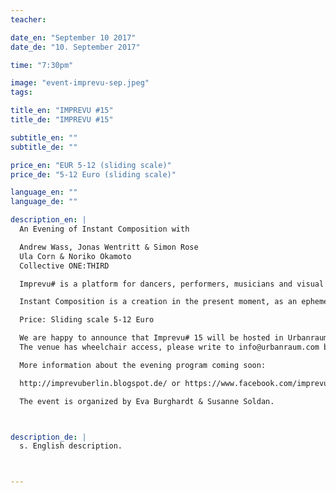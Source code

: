 ```yaml
---
teacher:

date_en: "September 10 2017"
date_de: "10. September 2017"

time: "7:30pm"

image: "event-imprevu-sep.jpeg"
tags:

title_en: "IMPREVU #15"
title_de: "IMPREVU #15"

subtitle_en: ""
subtitle_de: ""

price_en: "EUR 5-12 (sliding scale)"
price_de: "5-12 Euro (sliding scale)"

language_en: ""
language_de: ""

description_en: |
  An Evening of Instant Composition with    

  Andrew Wass, Jonas Wentritt & Simon Rose   
  Ula Corn & Noriko Okamoto  
  Collective ONE:THIRD  

  Imprevu# is a platform for dancers, performers, musicians and visual artists to present their work in live improvisation and instant composition publicly.  

  Instant Composition is a creation in the present moment, as an ephemeral structure, emerging from the improvisation: following what is there, falling in the unknown, making choices, playing with space and time...It’s a living piece, where performer and watcher can be surprised and challenged!  

  Price: Sliding scale 5-12 Euro  

  We are happy to announce that Imprevu# 15 will be hosted in Urbanraum. http://urbanraum.com/  
  The venue has wheelchair access, please write to info@urbanraum.com beforehand.  

  More information about the evening program coming soon:  

  http://imprevuberlin.blogspot.de/ or https://www.facebook.com/imprevuberlin  

  The event is organized by Eva Burghardt & Susanne Soldan.



description_de: |
  s. English description.



---
```

